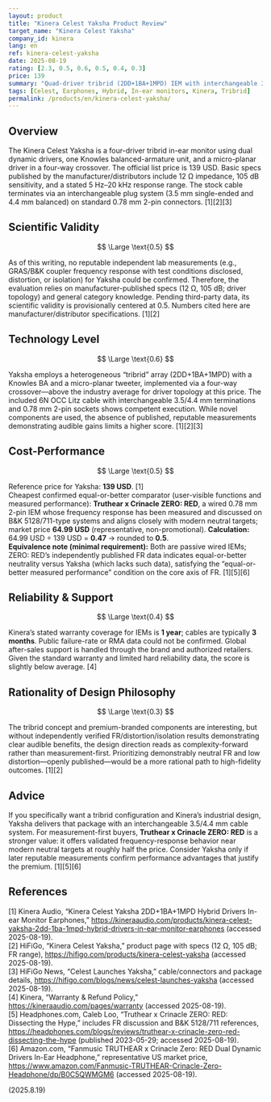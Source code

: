 ```yaml
---
layout: product
title: "Kinera Celest Yaksha Product Review"
target_name: "Kinera Celest Yaksha"
company_id: kinera
lang: en
ref: kinera-celest-yaksha
date: 2025-08-19
rating: [2.3, 0.5, 0.6, 0.5, 0.4, 0.3]
price: 139
summary: "Quad-driver tribrid (2DD+1BA+1MPD) IEM with interchangeable 3.5/4.4 mm cable system and standard 0.78 mm 2-pin sockets; however, the absence of reputable third-party measurements and strong measured competitors at lower prices limit its recommendation."
tags: [Celest, Earphones, Hybrid, In-ear monitors, Kinera, Tribrid]
permalink: /products/en/kinera-celest-yaksha/
---
```

## Overview

The Kinera Celest Yaksha is a four-driver tribrid in-ear monitor using dual dynamic drivers, one Knowles balanced-armature unit, and a micro-planar driver in a four-way crossover. The official list price is 139 USD. Basic specs published by the manufacturer/distributors include 12 Ω impedance, 105 dB sensitivity, and a stated 5 Hz–20 kHz response range. The stock cable terminates via an interchangeable plug system (3.5 mm single-ended and 4.4 mm balanced) on standard 0.78 mm 2-pin connectors. [1][2][3]

## Scientific Validity

$$ \Large \text{0.5} $$

As of this writing, no reputable independent lab measurements (e.g., GRAS/B&K coupler frequency response with test conditions disclosed, distortion, or isolation) for Yaksha could be confirmed. Therefore, the evaluation relies on manufacturer-published specs (12 Ω, 105 dB; driver topology) and general category knowledge. Pending third-party data, its scientific validity is provisionally centered at 0.5. Numbers cited here are manufacturer/distributor specifications. [1][2]

## Technology Level

$$ \Large \text{0.6} $$

Yaksha employs a heterogeneous “tribrid” array (2DD+1BA+1MPD) with a Knowles BA and a micro-planar tweeter, implemented via a four-way crossover—above the industry average for driver topology at this price. The included 6N OCC Litz cable with interchangeable 3.5/4.4 mm terminations and 0.78 mm 2-pin sockets shows competent execution. While novel components are used, the absence of published, reputable measurements demonstrating audible gains limits a higher score. [1][2][3]

## Cost-Performance

$$ \Large \text{0.5} $$

Reference price for Yaksha: **139 USD**. [1]  
Cheapest confirmed equal-or-better comparator (user-visible functions and measured performance): **Truthear x Crinacle ZERO: RED**, a wired 0.78 mm 2-pin IEM whose frequency response has been measured and discussed on B&K 5128/711-type systems and aligns closely with modern neutral targets; market price **64.99 USD** (representative, non-promotional). **Calculation:** 64.99 USD ÷ 139 USD = **0.47** → rounded to **0.5**.  
**Equivalence note (minimal requirement):** Both are passive wired IEMs; ZERO: RED’s independently published FR data indicates equal-or-better neutrality versus Yaksha (which lacks such data), satisfying the “equal-or-better measured performance” condition on the core axis of FR. [1][5][6]

## Reliability & Support

$$ \Large \text{0.4} $$

Kinera’s stated warranty coverage for IEMs is **1 year**; cables are typically **3 months**. Public failure-rate or RMA data could not be confirmed. Global after-sales support is handled through the brand and authorized retailers. Given the standard warranty and limited hard reliability data, the score is slightly below average. [4]

## Rationality of Design Philosophy

$$ \Large \text{0.3} $$

The tribrid concept and premium-branded components are interesting, but without independently verified FR/distortion/isolation results demonstrating clear audible benefits, the design direction reads as complexity-forward rather than measurement-first. Prioritizing demonstrably neutral FR and low distortion—openly published—would be a more rational path to high-fidelity outcomes. [1][2]

## Advice

If you specifically want a tribrid configuration and Kinera’s industrial design, Yaksha delivers that package with an interchangeable 3.5/4.4 mm cable system. For measurement-first buyers, **Truthear x Crinacle ZERO: RED** is a stronger value: it offers validated frequency-response behavior near modern neutral targets at roughly half the price. Consider Yaksha only if later reputable measurements confirm performance advantages that justify the premium. [1][5][6]

## References

[1] Kinera Audio, “Kinera Celest Yaksha 2DD+1BA+1MPD Hybrid Drivers In-ear Monitor Earphones,” https://kineraaudio.com/products/kinera-celest-yaksha-2dd-1ba-1mpd-hybrid-drivers-in-ear-monitor-earphones (accessed 2025-08-19).  
[2] HiFiGo, “Kinera Celest Yaksha,” product page with specs (12 Ω, 105 dB; FR range), https://hifigo.com/products/kinera-celest-yaksha (accessed 2025-08-19).  
[3] HiFiGo News, “Celest Launches Yaksha,” cable/connectors and package details, https://hifigo.com/blogs/news/celest-launches-yaksha (accessed 2025-08-19).  
[4] Kinera, “Warranty & Refund Policy,” https://kineraaudio.com/pages/warranty (accessed 2025-08-19).  
[5] Headphones.com, Caleb Loo, “Truthear x Crinacle ZERO: RED: Dissecting the Hype,” includes FR discussion and B&K 5128/711 references, https://headphones.com/blogs/reviews/truthear-x-crinacle-zero-red-dissecting-the-hype (published 2023-05-29; accessed 2025-08-19).  
[6] Amazon.com, “Fanmusic TRUTHEAR x Crinacle Zero: RED Dual Dynamic Drivers In-Ear Headphone,” representative US market price, https://www.amazon.com/Fanmusic-TRUTHEAR-Crinacle-Zero-Headphone/dp/B0C5QWMGM6 (accessed 2025-08-19).

(2025.8.19)

